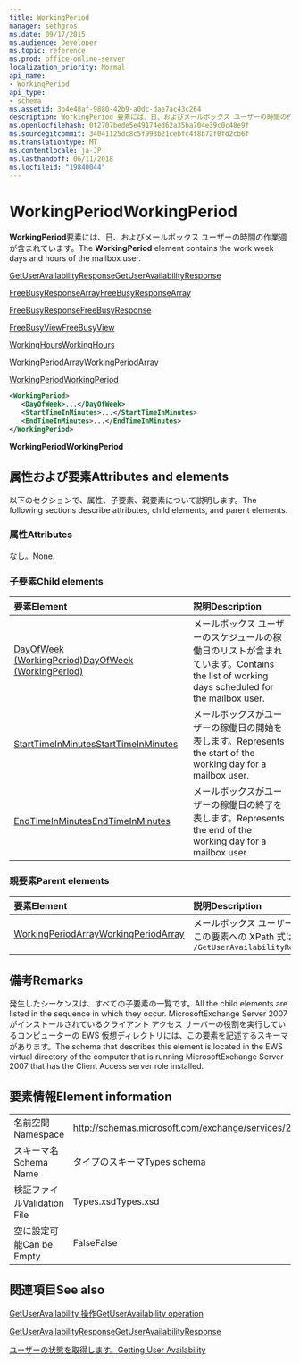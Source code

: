 ```yaml
---
title: WorkingPeriod
manager: sethgros
ms.date: 09/17/2015
ms.audience: Developer
ms.topic: reference
ms.prod: office-online-server
localization_priority: Normal
api_name:
- WorkingPeriod
api_type:
- schema
ms.assetid: 3b4e48af-9880-42b9-a0dc-dae7ac43c264
description: WorkingPeriod 要素には、日、およびメールボックス ユーザーの時間の作業週が含まれています。
ms.openlocfilehash: 0f2707bede5e49174ed62a35ba704e39c0c48e9f
ms.sourcegitcommit: 34041125dc8c5f993b21cebfc4f8b72f0fd2cb6f
ms.translationtype: MT
ms.contentlocale: ja-JP
ms.lasthandoff: 06/11/2018
ms.locfileid: "19840044"
---
```

# <a name="workingperiod"></a><span data-ttu-id="a3b73-103">WorkingPeriod</span><span class="sxs-lookup"><span data-stu-id="a3b73-103">WorkingPeriod</span></span>

<span data-ttu-id="a3b73-104">**WorkingPeriod**要素には、日、およびメールボックス ユーザーの時間の作業週が含まれています。</span><span class="sxs-lookup"><span data-stu-id="a3b73-104">The **WorkingPeriod** element contains the work week days and hours of the mailbox user.</span></span> 
  
[<span data-ttu-id="a3b73-105">GetUserAvailabilityResponse</span><span class="sxs-lookup"><span data-stu-id="a3b73-105">GetUserAvailabilityResponse</span></span>](getuseravailabilityresponse.md)
  
[<span data-ttu-id="a3b73-106">FreeBusyResponseArray</span><span class="sxs-lookup"><span data-stu-id="a3b73-106">FreeBusyResponseArray</span></span>](freebusyresponsearray.md)
  
[<span data-ttu-id="a3b73-107">FreeBusyResponse</span><span class="sxs-lookup"><span data-stu-id="a3b73-107">FreeBusyResponse</span></span>](freebusyresponse.md)
  
[<span data-ttu-id="a3b73-108">FreeBusyView</span><span class="sxs-lookup"><span data-stu-id="a3b73-108">FreeBusyView</span></span>](freebusyview.md)
  
[<span data-ttu-id="a3b73-109">WorkingHours</span><span class="sxs-lookup"><span data-stu-id="a3b73-109">WorkingHours</span></span>](workinghours-ex15websvcsotherref.md)
  
[<span data-ttu-id="a3b73-110">WorkingPeriodArray</span><span class="sxs-lookup"><span data-stu-id="a3b73-110">WorkingPeriodArray</span></span>](workingperiodarray.md)
  
[<span data-ttu-id="a3b73-111">WorkingPeriod</span><span class="sxs-lookup"><span data-stu-id="a3b73-111">WorkingPeriod</span></span>](workingperiod.md)
  
```xml
<WorkingPeriod>
   <DayOfWeek>...</DayOfWeek>
   <StartTimeInMinutes>...</StartTimeInMinutes>
   <EndTimeInMinutes>...</EndTimeInMinutes>
</WorkingPeriod>
```

 <span data-ttu-id="a3b73-112">**WorkingPeriod**</span><span class="sxs-lookup"><span data-stu-id="a3b73-112">**WorkingPeriod**</span></span>
## <a name="attributes-and-elements"></a><span data-ttu-id="a3b73-113">属性および要素</span><span class="sxs-lookup"><span data-stu-id="a3b73-113">Attributes and elements</span></span>

<span data-ttu-id="a3b73-114">以下のセクションで、属性、子要素、親要素について説明します。</span><span class="sxs-lookup"><span data-stu-id="a3b73-114">The following sections describe attributes, child elements, and parent elements.</span></span>
  
### <a name="attributes"></a><span data-ttu-id="a3b73-115">属性</span><span class="sxs-lookup"><span data-stu-id="a3b73-115">Attributes</span></span>

<span data-ttu-id="a3b73-116">なし。</span><span class="sxs-lookup"><span data-stu-id="a3b73-116">None.</span></span>
  
### <a name="child-elements"></a><span data-ttu-id="a3b73-117">子要素</span><span class="sxs-lookup"><span data-stu-id="a3b73-117">Child elements</span></span>

|<span data-ttu-id="a3b73-118">**要素**</span><span class="sxs-lookup"><span data-stu-id="a3b73-118">**Element**</span></span>|<span data-ttu-id="a3b73-119">**説明**</span><span class="sxs-lookup"><span data-stu-id="a3b73-119">**Description**</span></span>|
|:-----|:-----|
|[<span data-ttu-id="a3b73-120">DayOfWeek (WorkingPeriod)</span><span class="sxs-lookup"><span data-stu-id="a3b73-120">DayOfWeek (WorkingPeriod)</span></span>](dayofweek-workingperiod.md) <br/> |<span data-ttu-id="a3b73-121">メールボックス ユーザーのスケジュールの稼働日のリストが含まれています。</span><span class="sxs-lookup"><span data-stu-id="a3b73-121">Contains the list of working days scheduled for the mailbox user.</span></span>  <br/> |
|[<span data-ttu-id="a3b73-122">StartTimeInMinutes</span><span class="sxs-lookup"><span data-stu-id="a3b73-122">StartTimeInMinutes</span></span>](starttimeinminutes.md) <br/> |<span data-ttu-id="a3b73-123">メールボックスがユーザーの稼働日の開始を表します。</span><span class="sxs-lookup"><span data-stu-id="a3b73-123">Represents the start of the working day for a mailbox user.</span></span>  <br/> |
|[<span data-ttu-id="a3b73-124">EndTimeInMinutes</span><span class="sxs-lookup"><span data-stu-id="a3b73-124">EndTimeInMinutes</span></span>](endtimeinminutes.md) <br/> |<span data-ttu-id="a3b73-125">メールボックスがユーザーの稼働日の終了を表します。</span><span class="sxs-lookup"><span data-stu-id="a3b73-125">Represents the end of the working day for a mailbox user.</span></span>  <br/> |
   
### <a name="parent-elements"></a><span data-ttu-id="a3b73-126">親要素</span><span class="sxs-lookup"><span data-stu-id="a3b73-126">Parent elements</span></span>

|<span data-ttu-id="a3b73-127">**要素**</span><span class="sxs-lookup"><span data-stu-id="a3b73-127">**Element**</span></span>|<span data-ttu-id="a3b73-128">**説明**</span><span class="sxs-lookup"><span data-stu-id="a3b73-128">**Description**</span></span>|
|:-----|:-----|
|[<span data-ttu-id="a3b73-129">WorkingPeriodArray</span><span class="sxs-lookup"><span data-stu-id="a3b73-129">WorkingPeriodArray</span></span>](workingperiodarray.md) <br/> |<span data-ttu-id="a3b73-130">メールボックス ユーザーについて、期間の作業が含まれています。</span><span class="sxs-lookup"><span data-stu-id="a3b73-130">Contains working period information for the mailbox user.</span></span>  <br/> <span data-ttu-id="a3b73-131">この要素への XPath 式は、次のようにします。</span><span class="sxs-lookup"><span data-stu-id="a3b73-131">The following is the XPath expression to this element:</span></span>  <br/>  `/GetUserAvailabilityResponse/FreeBusyResponseArray/FreeBusyResponse/FreeBusyView/WorkingHours/WorkingPeriodArray` <br/> |
   
## <a name="remarks"></a><span data-ttu-id="a3b73-132">備考</span><span class="sxs-lookup"><span data-stu-id="a3b73-132">Remarks</span></span>

<span data-ttu-id="a3b73-133">発生したシーケンスは、すべての子要素の一覧です。</span><span class="sxs-lookup"><span data-stu-id="a3b73-133">All the child elements are listed in the sequence in which they occur.</span></span> <span data-ttu-id="a3b73-134">MicrosoftExchange Server 2007 がインストールされているクライアント アクセス サーバーの役割を実行しているコンピューターの EWS 仮想ディレクトリには、この要素を記述するスキーマがあります。</span><span class="sxs-lookup"><span data-stu-id="a3b73-134">The schema that describes this element is located in the EWS virtual directory of the computer that is running MicrosoftExchange Server 2007 that has the Client Access server role installed.</span></span>
  
## <a name="element-information"></a><span data-ttu-id="a3b73-135">要素情報</span><span class="sxs-lookup"><span data-stu-id="a3b73-135">Element information</span></span>

|||
|:-----|:-----|
|<span data-ttu-id="a3b73-136">名前空間</span><span class="sxs-lookup"><span data-stu-id="a3b73-136">Namespace</span></span>  <br/> |http://schemas.microsoft.com/exchange/services/2006/types  <br/> |
|<span data-ttu-id="a3b73-137">スキーマ名</span><span class="sxs-lookup"><span data-stu-id="a3b73-137">Schema Name</span></span>  <br/> |<span data-ttu-id="a3b73-138">タイプのスキーマ</span><span class="sxs-lookup"><span data-stu-id="a3b73-138">Types schema</span></span>  <br/> |
|<span data-ttu-id="a3b73-139">検証ファイル</span><span class="sxs-lookup"><span data-stu-id="a3b73-139">Validation File</span></span>  <br/> |<span data-ttu-id="a3b73-140">Types.xsd</span><span class="sxs-lookup"><span data-stu-id="a3b73-140">Types.xsd</span></span>  <br/> |
|<span data-ttu-id="a3b73-141">空に設定可能</span><span class="sxs-lookup"><span data-stu-id="a3b73-141">Can be Empty</span></span>  <br/> |<span data-ttu-id="a3b73-142">False</span><span class="sxs-lookup"><span data-stu-id="a3b73-142">False</span></span>  <br/> |
   
## <a name="see-also"></a><span data-ttu-id="a3b73-143">関連項目</span><span class="sxs-lookup"><span data-stu-id="a3b73-143">See also</span></span>



[<span data-ttu-id="a3b73-144">GetUserAvailability 操作</span><span class="sxs-lookup"><span data-stu-id="a3b73-144">GetUserAvailability operation</span></span>](getuseravailability-operation.md)
  
[<span data-ttu-id="a3b73-145">GetUserAvailabilityResponse</span><span class="sxs-lookup"><span data-stu-id="a3b73-145">GetUserAvailabilityResponse</span></span>](getuseravailabilityresponse.md)


[<span data-ttu-id="a3b73-146">ユーザーの状態を取得します。</span><span class="sxs-lookup"><span data-stu-id="a3b73-146">Getting User Availability</span></span>](http://msdn.microsoft.com/library/d4133fcb-9b0f-4e6b-aadf-a389da83516a%28Office.15%29.aspx)

